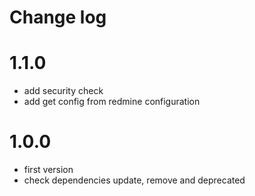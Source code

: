 Change log
==========

# 1.1.0

* add security check
* add get config from redmine configuration


# 1.0.0

* first version
* check dependencies update, remove and deprecated